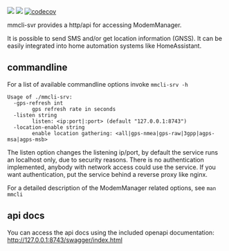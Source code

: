 [![](https://github.com/mbretter/go-mmcli-svr/actions/workflows/go.yml/badge.svg)](https://github.com/mbretter/go-mmcli-svr/actions/workflows/go.yml)
[![](https://goreportcard.com/badge/mbretter/go-mmcli-svr)](https://goreportcard.com/report/mbretter/go-mmcli-svr "Go Report Card")
[![codecov](https://codecov.io/gh/mbretter/go-mmcli-svr/graph/badge.svg?token=YMBMKY7W9X)](https://codecov.io/gh/mbretter/go-mmcli-svr)

mmcli-svr provides a http/api for accessing ModemManager.

It is possible to send SMS and/or get location information (GNSS). 
It can be easily integrated into home automation systems like HomeAssistant.

## commandline

For a list of available commandline options invoke `mmcli-srv -h`
```
Usage of ./mmcli-srv:
  -gps-refresh int
        gps refresh rate in seconds
  -listen string
        listen: <ip:port|:port> (default "127.0.0.1:8743")
  -location-enable string
        enable location gathering: <all|gps-nmea|gps-raw|3gpp|agps‐msa|agps‐msb>
```
The listen option changes the listening ip/port, by default the service runs an localhost only, due to security reasons.
There is no authentication implemented, anybody with network access could use the service. 
If you want authentication, put the service behind a reverse proxy like nginx.

For a detailed description of the ModemManager related options, see `man mmcli`

## api docs

You can access the api docs using the included openapi documentation: http://127.0.0.1:8743/swagger/index.html
